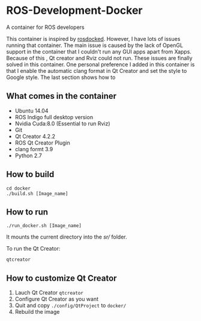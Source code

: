 # ROS-Development-Docker
A container for ROS developers

This container is inspired by [rosdocked](). However, I have lots of issues running that container. The main issue is caused by the lack of OpenGL support in the container that I couldn't run any GUI apps apart from Xapps. Because of this , Qt creator and Rviz could not run. These issues are finally solved in this container. One personal preference I added in this container is that I enable the automatic clang format in Qt Creator and set the style to Google style. The last section shows how to 

## What comes in the container
- Ubuntu 14.04
- ROS Indigo full desktop version
- Nvidia Cuda:8.0 (Essential to run Rviz)
- Git
- Qt Creator 4.2.2
- ROS Qt Creator Plugin
- clang formt 3.9
- Python 2.7

## How to build
```
cd docker
./build.sh [Image_name]
```

## How to run
```
./run_docker.sh [Image_name]
```
It mounts the current directory into the *sr/* folder.

To run the Qt Creator:
```
qtcreator
```

## How to customize Qt Creator
1. Lauch Qt Creator `qtcreator`
1. Configure Qt Creator as you want
1. Quit and copy `./config/QtProject` to `docker/`
1. Rebuild the image
